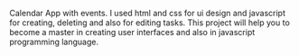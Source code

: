 Calendar App with events. I used html and css for ui design and javascript for creating, deleting and also for editing tasks. 
This project will help you to become a master in creating user interfaces and also in javascript programming language. 
